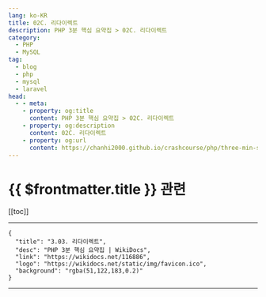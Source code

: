 ```yaml
---
lang: ko-KR
title: 02C. 리다이렉트
description: PHP 3분 핵심 요약집 > 02C. 리다이렉트
category: 
  - PHP
  - MySQL
tag: 
  - blog
  - php
  - mysql
  - laravel
head:
  - - meta:
    - property: og:title
      content: PHP 3분 핵심 요약집 > 02C. 리다이렉트
    - property: og:description
      content: 02C. 리다이렉트
    - property: og:url
      content: https://chanhi2000.github.io/crashcourse/php/three-min-summary/02-web/02C.html
---
```


# {{ $frontmatter.title }} 관련

[[toc]]

---

```component VPCard
{
  "title": "3.03. 리다이렉트",
  "desc": "PHP 3분 핵심 요약집 | WikiDocs",
  "link": "https://wikidocs.net/116886",
  "logo": "https://wikidocs.net/static/img/favicon.ico",
  "background": "rgba(51,122,183,0.2)"
}
```

---
